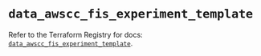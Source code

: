 # `data_awscc_fis_experiment_template`

Refer to the Terraform Registry for docs: [`data_awscc_fis_experiment_template`](https://registry.terraform.io/providers/hashicorp/awscc/0.70.0/docs/data-sources/fis_experiment_template).
